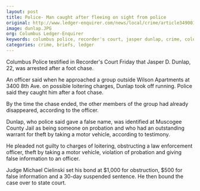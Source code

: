 ```yaml
---
layout: post
title: Police- Man caught after fleeing on sight from police
original: http://www.ledger-enquirer.com/news/local/crime/article34900188.html
image: dunlap.JPG
org: Columbus Ledger-Enquirer
keywords: columbus police, recorder's court, jasper dunlap, crime, columbus ga, arrested, ledger enquirer
categories: crime, briefs, ledger
---
```


Columbus Police testified in Recorder's Court Friday that Jasper D. Dunlap, 22, was arrested after a foot chase.

<!--break-->

An officer said when he approached a group outside Wilson Apartments at 3400 8th Ave. on possible loitering charges, Dunlap took off running. Police said they caught him after a foot chase.

By the time the chase ended, the other members of the group had already disappeared, according to the officer.

Dunlap, who police said gave a false name, was identified at Muscogee County Jail as being someone on probation and who had an outstanding warrant for theft by taking a motor vehicle, according to testimony.

He pleaded not guilty to charges of loitering, obstructing a law enforcement officer, theft by taking a motor vehicle, violation of probation and giving false information to an officer.

Judge Michael Cielinski set his bond at $1,000 for obstruction, $500 for false information and a 30-day suspended sentence. He then bound the case over to state court.